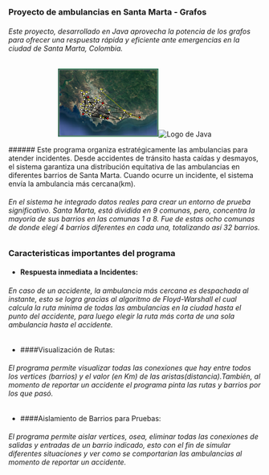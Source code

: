 ### Proyecto de ambulancias en Santa Marta - Grafos
###### Este proyecto, desarrollado en Java  aprovecha la potencia de los grafos para ofrecer una respuesta rápida y eficiente ante emergencias en la ciudad de Santa Marta, Colombia.
<p align="center">
  <img src="https://raw.githubusercontent.com/JonathanV014/ProblemaAmbulanciasSM-Grafos/main/ex.png" width="200" alt="Imagen"><img src="https://1000marcas.net/wp-content/uploads/2020/11/Java-logo.png" width="200" alt="Logo de Java">
</p>
###### Este programa organiza estratégicamente las ambulancias para atender incidentes. Desde accidentes de tránsito hasta caídas y desmayos, el sistema garantiza una distribución equitativa de las ambulancias en diferentes barrios de Santa Marta. Cuando ocurre un incidente, el sistema envía la ambulancia más cercana(km).

###### En el sistema he integrado datos reales para crear un entorno de prueba significativo. Santa Marta, está dividida en 9 comunas, pero, concentra la mayoría de sus barrios en las comunas 1 a 8. Fue de estas ocho comunas de donde elegí 4 barrios diferentes en cada una, totalizando así 32 barrios.

### Caracteristicas importantes del programa

- #### Respuesta inmediata a Incidentes:
###### En caso de un accidente, la ambulancia más cercana es despachada al instante, esto se logra gracias al algoritmo de Floyd-Warshall el cual calcula la ruta minima de todas las ambulancias en la ciudad hasta el punto del accidente, para luego elegir la ruta más corta de una sola ambulancia hasta el accidente.

- ####Visualización de Rutas:
###### El programa permite visualizar todas las conexiones que hay entre todos los vertices (barrios) y el valor (en Km) de las aristas(distancia).También, al momento de reportar un accidente el programa pinta las rutas y barrios por los que pasó. 

- ####Aislamiento de Barrios para Pruebas: 
###### El programa permite aislar vertices, osea, eliminar todas las conexiones de salidas y entradas de un barrio indicado, esto con el fin de simular diferentes situaciones y ver como se comportarian las ambulancias al momento de reportar un accidente. 
